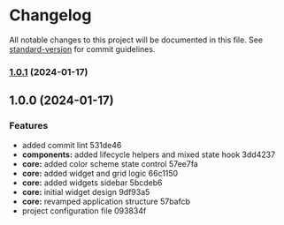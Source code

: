 # Changelog

All notable changes to this project will be documented in this file. See [standard-version](https://github.com/conventional-changelog/standard-version) for commit guidelines.

### [1.0.1](///compare/v1.0.0...v1.0.1) (2024-01-17)

## 1.0.0 (2024-01-17)


### Features

* added commit lint 531de46
* **components:** added lifecycle helpers and mixed state hook 3dd4237
* **core:** added color scheme state control 57ee7fa
* **core:** added widget and grid logic 66c1150
* **core:** added widgets sidebar 5bcdeb6
* **core:** initial widget design 9df93a5
* **core:** revamped application structure 57bafcb
* project configuration file 093834f
